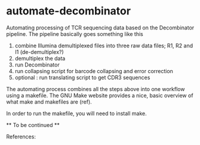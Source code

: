 # automate-decombinator

Automating processing of TCR sequencing data based on the Decombinator pipeline. The pipeline basically goes something like this

1. combine Illumina demultiplexed files into three raw data files; R1, R2 and I1 (de-demultiplex?)
2. demultiplex the data
3. run Decombinator
4. run collapsing script for barcode collapsing and error correction
5. optional : run translating script to get CDR3 sequences

The automating process combines all the steps above into one workflow using a makefile. The GNU Make website provides a nice, basic overview of what make and makefiles are (ref). 

In order to run the makefile, you will need to install make.

** To be continued **

References:
